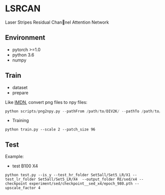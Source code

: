 # LSRCAN
Laser Stripes Residual Channel Attention Network


## Environment
*  pytorch >=1.0
* python 3.6
* numpy



## Train
* dataset
* prepare


Like [IMDN](https://github.com/Zheng222/IMDN), convert png files to npy files:
  ```python
  python scripts/png2npy.py --pathFrom /path/to/DIV2K/ --pathTo /path/to/DIV2K_decoded/
  ```
* Training
```shell
python train.py --scale 2 --patch_size 96

```

## Test
Example:
* test B100 X4
```shell
python test.py --is_y --test_hr_folder Set5all/Set5_LR/X1 --test_lr_folder Set5all/Set5_LR/X4  --output_folder RE/sed/x4 --checkpoint experiment/sed/checkpoint__sed_x4/epoch_980.pth --upscale_factor 4


```
